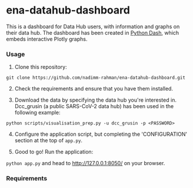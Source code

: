 # ena-datahub-dashboard

This is a dashboard for Data Hub users, with information and graphs on their data hub.
The dashboard has been created in [Python Dash](https://dash.plotly.com/introduction#:~:text=Dash%20is%20a%20productive%20Python,works%20with%20data%20in%20Python.), which embeds interactive Plotly graphs.

### Usage
1. Clone this repository:

`git clone https://github.com/nadimm-rahman/ena-datahub-dashboard.git`
   
2. Check the requirements and ensure that you have them installed.
   
3. Download the data by specifying the data hub you're interested in. Dcc_grusin (a public SARS-CoV-2 data hub) has been used in the following example:

`python scripts/visualisation_prep.py -u dcc_grusin -p <PASSWORD>`

4. Configure the application script, but completing the 'CONFIGURATION' section at the top of `app.py`.

5. Good to go! Run the application:

`python app.py` and head to http://127.0.0.1:8050/
 on your browser.

### Requirements


